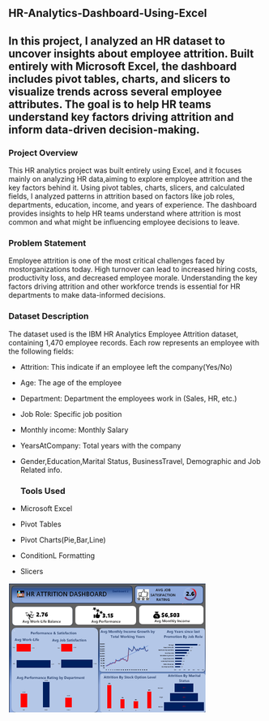 ## HR-Analytics-Dashboard-Using-Excel
In this project, I analyzed an HR dataset to uncover insights about employee attrition. Built entirely with Microsoft Excel, the dashboard includes pivot tables, charts, and slicers to visualize trends across several employee attributes. The goal is to help HR teams understand key factors driving attrition and inform data-driven decision-making.
---
### Project Overview
This HR analytics project was built entirely using Excel, and it focuses mainly on analyzing HR data,aiming to explore employee attrition and the key factors behind it. Using pivot tables, charts, slicers, and calculated fields, I analyzed patterns in attrition based on factors like job roles, departments, education, income, and years of experience. The dashboard provides insights to help HR teams understand where attrition is most common and what might be influencing employee decisions to leave.

### Problem Statement
Employee attrition is one of the most critical challenges faced by mostorganizations today. High turnover can lead to increased hiring costs, productivity loss, and decreased employee morale. Understanding the key factors driving attrition and other workforce trends is essential for HR departments to make data-informed decisions.

### Dataset Description
The dataset used is the IBM HR Analytics Employee Attrition dataset, containing 1,470 employee records. Each row represents an employee with the following fields:
- Attrition: This indicate if an employee left the company(Yes/No)
- Age: The age of the employee
- Department: Department the employees work in (Sales, HR, etc.)
- Job Role: Specific job position
- Monthly income: Monthly Salary
- YearsAtCompany:	Total years with the company
- Gender,Education,Marital Status, BusinessTravel, Demographic and Job Related info.

  ### Tools Used
- Microsoft Excel
- Pivot Tables
- Pivot Charts(Pie,Bar,Line)
- ConditionL Formatting
- Slicers

 ![Dashboard Overview](HR-Data-Analytics-Dashboard2.png)
 

